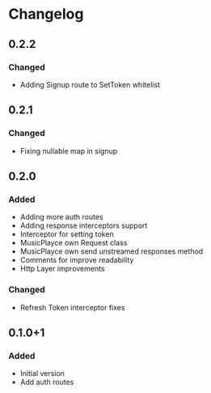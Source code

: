 # Changelog

## 0.2.2
### Changed
- Adding Signup route to SetToken whitelist

## 0.2.1
### Changed
- Fixing nullable map in signup

## 0.2.0
### Added
- Adding more auth routes
- Adding response interceptors support
- Interceptor for setting token
- MusicPlayce own Request class
- MusicPlayce own send unstreamed responses method
- Comments for improve readability
- Http Layer improvements

### Changed
- Refresh Token interceptor fixes

## 0.1.0+1
### Added
- Initial version
- Add auth routes